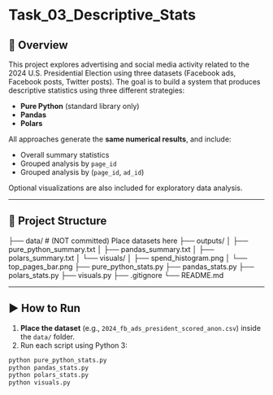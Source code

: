 # Task_03_Descriptive_Stats

## 🧠 Overview

This project explores advertising and social media activity related to the 2024 U.S. Presidential Election using three datasets (Facebook ads, Facebook posts, Twitter posts). The goal is to build a system that produces descriptive statistics using three different strategies:

- **Pure Python** (standard library only)
- **Pandas**
- **Polars**

All approaches generate the **same numerical results**, and include:
- Overall summary statistics
- Grouped analysis by `page_id`
- Grouped analysis by (`page_id`, `ad_id`)

Optional visualizations are also included for exploratory data analysis.

---

## 📂 Project Structure

├── data/ # (NOT committed) Place datasets here
├── outputs/
│ ├── pure_python_summary.txt
│ ├── pandas_summary.txt
│ ├── polars_summary.txt
│ └── visuals/
│ ├── spend_histogram.png
│ └── top_pages_bar.png
├── pure_python_stats.py
├── pandas_stats.py
├── polars_stats.py
├── visuals.py
├── .gitignore
└── README.md


---

## ▶️ How to Run

1. **Place the dataset** (e.g., `2024_fb_ads_president_scored_anon.csv`) inside the `data/` folder.
2. Run each script using Python 3:

```bash
python pure_python_stats.py
python pandas_stats.py
python polars_stats.py
python visuals.py
